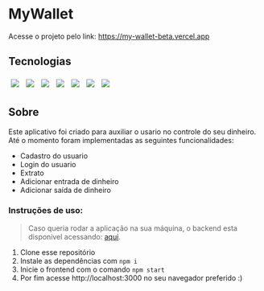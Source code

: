 # MyWallet

Acesse o projeto pelo link: https://my-wallet-beta.vercel.app

## Tecnologias

<p>
  <img style='margin: 5px;' src='https://img.shields.io/badge/HTML5-E34F26?style=for-the-badge&logo=html5&logoColor=white'>
  <img style='margin: 5px;' src='https://img.shields.io/badge/CSS3-1572B6?style=for-the-badge&logo=css3&logoColor=white'>
  <img style='margin: 5px;' src='https://img.shields.io/badge/React-20232A?style=for-the-badge&logo=react&logoColor=61DAFB'>
  <img style='margin: 5px;' src='https://img.shields.io/badge/React_Router-CA4245?style=for-the-badge&logo=react-router&logoColor=white'>
  <img style='margin: 5px;' src='https://img.shields.io/badge/styled--components-DB7093?style=for-the-badge&logo=styled-components&logoColor=white'>
  <img style='margin: 5px;' src='https://img.shields.io/badge/Node.js-339933?style=for-the-badge&logo=nodedotjs&logoColor=white'>
  <img style='margin: 5px;' src='https://img.shields.io/badge/MongoDB-4EA94B?style=for-the-badge&logo=mongodb&logoColor=white'>
</p>

## Sobre

Este aplicativo foi criado para auxiliar o usario no controle do seu dinheiro.
Até o momento foram implementadas as seguintes funcionalidades:
- Cadastro do usuario
- Login do usuario
- Extrato
- Adicionar entrada de dinheiro
- Adicionar saída de dinheiro

### Instruções de uso:

> Caso queria rodar a aplicação na sua máquina, o backend esta disponivel acessando: <a href="https://github.com/jpvoliveira/APIMyWallet">aqui</a>.

 1. Clone esse repositório
 2. Instale as dependências com
    ```npm i```
 3. Inicie o frontend com o comando
    ```npm start```
 4. Por fim acesse http://localhost:3000 no seu navegador preferido :)
